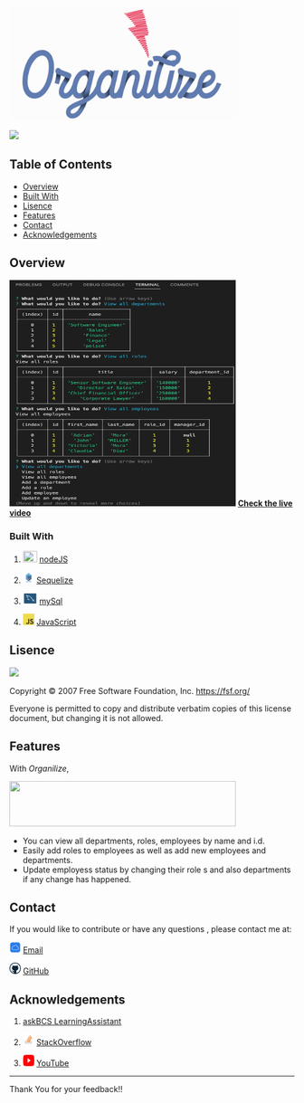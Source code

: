   <a href="#">
    <img src="images/ORGANILIZE-logo.png" alt="Organilize" title="Organilize"  height="200" width="80%"/>
</a>

![](https://img.shields.io/badge/License-GNU-red.svg)

## Table of Contents

- [Overview](#overview)
- [Built With](#built-with)
- [Lisence](#lisence)
- [Features](#features)
- [Contact](#contact)
- [Acknowledgements](#acknowledgements)

## Overview
<img src="images/OOOOOO.png"  width="400" height="400">   **[Check the live video](https://drive.google.com/file/d/18Fbx6TZYY-1Hbz21vcP3caYAWEh-PtjB/view)**

### Built With


1.  <img src="images/NODE>JS-BLACK-logo.png"  width="25" height="20">   [nodeJS](https://nodejs.org/en/docs/)

2.  <img src="images/sequelize-logo.png"  width="20" height="20">   [Sequelize](https://sequelize.org/)

3.  <img src="images/mysql-workbench-icon.png"  width="25" height="20">   [mySql](https://www.mysql.com/about/legal/logos.html)

4.   <img src="images/javascript.png"  width="20" height="20">   [JavaScript]()


## Lisence

![](https://img.shields.io/badge/License-GNU-red.svg)

Copyright © 2007 Free Software Foundation, Inc. <https://fsf.org/>

Everyone is permitted to copy and distribute verbatim copies of this license document, but changing it is not allowed.


## Features
With *Organilize*,

<img src="images/View all-Depts.
png"  width="400" height="80">
* You can view all departments, roles, employees by name and i.d.
* Easily add roles to employees as well as add new employees and departments.
* Update employess status by changing their role s and also departments if any change has happened.

## Contact

If you would like to contribute or have any questions , please contact me at:


<img src="images/icloud.jpg"  width="20" height="20"> [Email](mailto:moraadrian510@icloud.com)

<img src="images/GitHub.png"  width="20" height="20"> [GitHub](https://github.com/moraadrian510)



## Acknowledgements

1. [askBCS LearningAssistant]()

2. <img src="images/STACK-overflow.png"  width="20" height="20">  [StackOverflow](https://stackoverflow.com/)

3.  <img src="images/YOUTUBE.png"  width="20" height="20"> [YouTube](https://www.youtube.com)

--- 
 Thank You for your feedback!!
